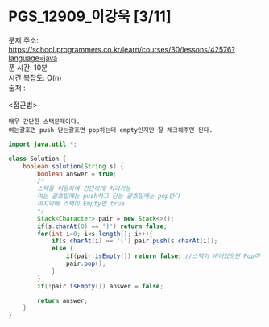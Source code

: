 # PGS_12909_이강욱 [3/11] </br>
문제 주소: https://school.programmers.co.kr/learn/courses/30/lessons/42576?language=java </br>
푼 시간: 10분 </br>
시간 복잡도: O(n) </br>
출처 : 

<접근법>
```
매우 간단한 스택문제이다.
여는괄호면 push 닫는괄호면 pop하는데 empty인지만 잘 체크해주면 된다.
```


```java
import java.util.*;

class Solution {
    boolean solution(String s) {
        boolean answer = true;
        /*
        스택을 이용하여 간단하게 처리가능
        여는 괄호일때는 push하고 닫는 괄호일때는 pop한다
        마지막에 스택이 Empty면 true
        */
        Stack<Character> pair = new Stack<>();
        if(s.charAt(0) == ')') return false;
        for(int i=0; i<s.length(); i++){
            if(s.charAt(i) == '(') pair.push(s.charAt(i));
            else {
                if(pair.isEmpty()) return false; //스택이 비어있으면 Pop이 아니라 그냥 false리턴
                pair.pop();
            }
        }
        if(!pair.isEmpty()) answer = false;

        return answer;
    }
}
```
